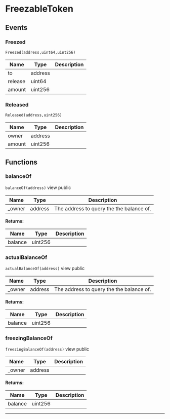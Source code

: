 

# FreezableToken





## Events
### Freezed


`Freezed(address,uint64,uint256)`  





| Name | Type | Description |
| ---- | ---- | ----------- |
| to | address |  |
| release | uint64 |  |
| amount | uint256 |  |


### Released


`Released(address,uint256)`  





| Name | Type | Description |
| ---- | ---- | ----------- |
| owner | address |  |
| amount | uint256 |  |




## Functions
### balanceOf


`balanceOf(address)` view public





| Name | Type | Description |
| ---- | ---- | ----------- |
| _owner | address | The address to query the the balance of. |

**Returns:**

| Name | Type | Description |
| ---- | ---- | ----------- |
| balance | uint256 |  |

### actualBalanceOf


`actualBalanceOf(address)` view public





| Name | Type | Description |
| ---- | ---- | ----------- |
| _owner | address | The address to query the the balance of. |

**Returns:**

| Name | Type | Description |
| ---- | ---- | ----------- |
| balance | uint256 |  |

### freezingBalanceOf


`freezingBalanceOf(address)` view public





| Name | Type | Description |
| ---- | ---- | ----------- |
| _owner | address |  |

**Returns:**

| Name | Type | Description |
| ---- | ---- | ----------- |
| balance | uint256 |  |



---


